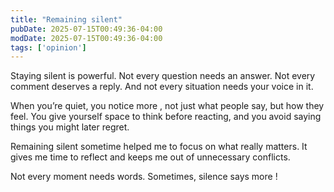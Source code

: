 ```yaml
---
title: "Remaining silent"
pubDate: 2025-07-15T00:49:36-04:00
modDate: 2025-07-15T00:49:36-04:00
tags: ['opinion']
---
```

Staying silent is powerful. Not every question needs an answer. Not every
comment deserves a reply. And not every situation needs your voice in it.

When you’re quiet, you notice more , not just what people say, but how they
feel. You give yourself space to think before reacting, and you avoid saying
things you might later regret.

Remaining silent sometime helped me to focus on what really matters. It gives me time to
reflect and keeps me out of unnecessary conflicts.

Not every moment needs words. Sometimes, silence says more !

